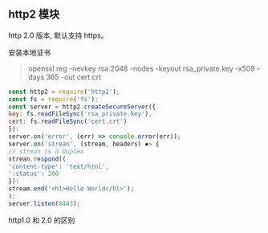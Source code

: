 ## http2 模块

http 2.0 版本, 默认支持 https。

安装本地证书

> openssl reg -nevkey rsa:2048 -nodes -keyout rsa_private.key -x509 -days 365 -out cert.crt

```js
const http2 = require('http2');
const fs = require('fs');
const server = http2.createSecureServer({
key: fs.readFileSync('rsa_private.key'),
cert: fs.readFileSync('cert.crt')
}):
server.on('error', (err) => console.error(err));
server.on('strean', (stream, headers) ▪> {
// strean is a Duplex
strean.respond((
'content-type': 'text/htnl',
':status': 200
}):
stream.end('<hl>Hello World</hl>');
);
server.listen(8443);
```

http1.0 和 2.0 的区别
